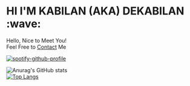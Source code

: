 
<h1>HI I'M KABILAN (AKA) DEKABILAN :wave:</h1>
Hello, Nice to Meet You!<br>
Feel Free to
<a href="dekabilan.github.io">Contact</a> Me
<p></p>

[![spotify-github-profile](https://spotify-github-profile.vercel.app/api/view?uid=31h3atdh37a26pzqhhms2a52mafy&cover_image=true&theme=novatorem&show_offline=false&background_color=121212&bar_color=53b14f&bar_color_cover=false)](https://github.com/kittinan/spotify-github-profile)

![Anurag's GitHub stats](https://github-readme-stats.vercel.app/api?username=DeKabilan&show_icons=true)
<br/>
[![Top Langs](https://github-readme-stats.vercel.app/api/top-langs/?username=DeKabilan&layout=compact)](https://github.com/DeKabilan/github-readme-stats)
